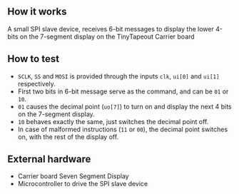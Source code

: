 <!---

This file is used to generate your project datasheet. Please fill in the information below and delete any unused
sections.

You can also include images in this folder and reference them in the markdown. Each image must be less than
512 kb in size, and the combined size of all images must be less than 1 MB.
--->

## How it works

A small SPI slave device, receives 6-bit messages to display the lower 4-bits on the 7-segment display on the TinyTapeout Carrier board

## How to test
- `SCLK`, `SS` and `MOSI` is provided through the inputs `clk`, `ui[0]` and `ui[1]` respectively. 
- First two bits in 6-bit message serve as the command, and can be `01` or `10`. 
- `01` causes the decimal point (`uo[7]`) to turn on and display the next 4 bits on the 7-segment display. 
- `10` behaves exactly the same, just switches the decimal point off. 
- In case of malformed instructions (`11` or `00`), the decimal point switches on, with the rest of the display off.

## External hardware
- Carrier board Seven Segment Display
- Microcontroller to drive the SPI slave device

